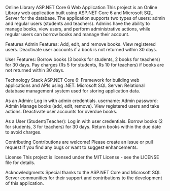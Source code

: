 Online Library ASP.NET Core 6 Web Application
This project is an Online Library web application built using ASP.NET Core 6 and Microsoft SQL Server for the database. The application supports two types of users: admin and regular users (students and teachers). Admins have the ability to manage books, view users, and perform administrative actions, while regular users can borrow books and manage their account.

Features
Admin Features:
  Add, edit, and remove books.
  View registered users.
  Deactivate user accounts if a book is not returned within 30 days.
  
User Features:
  Borrow books (3 books for students, 2 books for teachers) for 30 days.
  Pay charges (Rs 5 for students, Rs 10 for teachers) if books are not returned within 30 days.
  
Technology Stack
ASP.NET Core 6:
  Framework for building web applications and APIs using .NET.
Microsoft SQL Server:
  Relational database management system used for storing application data.


As an Admin:
  Log in with admin credentials.
    username: Admin
    password: Admin
  Manage books (add, edit, remove).
  View registered users and take actions.
  Deactivate user accounts for overdue books.

As a User (Student/Teacher):
  Log in with user credentials.
  Borrow books (2 for students, 3 for teachers) for 30 days.
  Return books within the due date to avoid charges.

Contributing
  Contributions are welcome! Please create an issue or pull request if you find any bugs or want to suggest enhancements.

License
  This project is licensed under the MIT License - see the LICENSE file for details.

Acknowledgments
  Special thanks to the ASP.NET Core and Microsoft SQL Server communities for their support and contributions to the development of this application.
